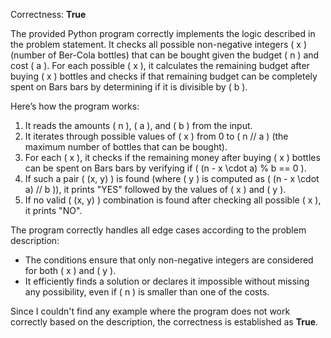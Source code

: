 Correctness: **True**

The provided Python program correctly implements the logic described in the problem statement. It checks all possible non-negative integers \( x \) (number of Ber-Cola bottles) that can be bought given the budget \( n \) and cost \( a \). For each possible \( x \), it calculates the remaining budget after buying \( x \) bottles and checks if that remaining budget can be completely spent on Bars bars by determining if it is divisible by \( b \).

Here’s how the program works:

1. It reads the amounts \( n \), \( a \), and \( b \) from the input.
2. It iterates through possible values of \( x \) from 0 to \( n // a \) (the maximum number of bottles that can be bought).
3. For each \( x \), it checks if the remaining money after buying \( x \) bottles can be spent on Bars bars by verifying if \( (n - x \cdot a) \% b == 0 \).
4. If such a pair \( (x, y) \) is found (where \( y \) is computed as \( (n - x \cdot a) // b \)), it prints "YES" followed by the values of \( x \) and \( y \).
5. If no valid \( (x, y) \) combination is found after checking all possible \( x \), it prints "NO".

The program correctly handles all edge cases according to the problem description:

- The conditions ensure that only non-negative integers are considered for both \( x \) and \( y \).
- It efficiently finds a solution or declares it impossible without missing any possibility, even if \( n \) is smaller than one of the costs.

Since I couldn't find any example where the program does not work correctly based on the description, the correctness is established as **True**.